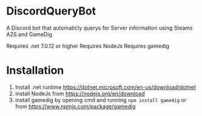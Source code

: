 # DiscordQueryBot
A Discord bot that automaticly querys for Server information using Steams A2S and GameDig

Requires .net 7.0.12 or higher
Requires NodeJs
Requires gamedig


# Installation

1. Install .net runtime https://dotnet.microsoft.com/en-us/download/dotnet
2. install NodeJs from https://nodejs.org/en/download
3. install gamedig by opening cmd and running  ```npm install gamedig``` or from https://www.npmjs.com/package/gamedig
